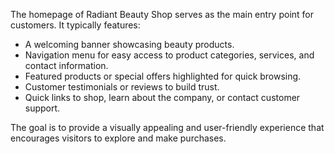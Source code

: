 
The homepage of Radiant Beauty Shop serves as the main entry point for customers. It typically features:
- A welcoming banner  showcasing beauty products.
- Navigation menu for easy access to product categories, services, and contact information.
- Featured products or special offers highlighted for quick browsing.
- Customer testimonials or reviews to build trust.
- Quick links to shop, learn about the company, or contact customer support.

The goal is to provide a visually appealing and user-friendly experience that encourages visitors to explore and make purchases.